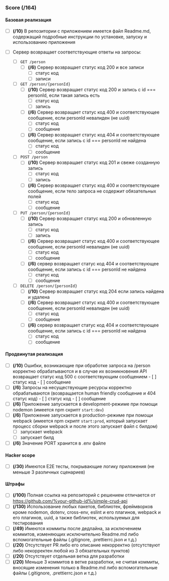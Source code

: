 ### Score (/164)

#### Базовая реализация

  - [ ] **(/10)** В репозитории с приложением имеется файл Readme.md, содержащий подробные инструкции по установке, запуску и использованию приложения

  - [ ] Сервер возвращает соответствующие ответы на запросы:

    - [ ] `GET /person`
      - [ ] **(/6)** Сервер возвращает статус код 200 и все записи
        - [ ] статус код
        - [ ] записи

    - [ ] `GET /person/{personId}`
      - [ ] **(/10)** Сервер возвращает статус код 200 и запись с id === personId, если такая запись есть
        - [ ] статус код
        - [ ] запись
      - [ ] **(/6)** Сервер возвращает статус код 400 и соответствующее сообщение, если personId невалиден (не uuid)
        - [ ] статус код
        - [ ] сообщение
      - [ ] **(/6)** Сервер возвращает статус код 404 и соответствующее сообщение, если запись с id === personId не найдена
        - [ ] статус код
        - [ ] сообщение

    - [ ] `POST /person`
      - [ ] **(/10)** Сервер возвращает статус код 201 и свеже созданную запись
        - [ ] статус код
        - [ ] запись
      - [ ] **(/6)** Сервер возвращает статус код 400 и соответствующее сообщение, если тело запроса не содержит обязательных полей
        - [ ] статус код
        - [ ] сообщение

    - [ ] `PUT /person/{personId}`
      - [ ] **(/10)** Сервер возвращает статус код 200 и обновленную запись
        - [ ] статус код
        - [ ] запись
      - [ ] **(/6)** Сервер возвращает статус код 400 и соответствующее сообщение, если personId невалиден (не uuid)
        - [ ] статус код
        - [ ] сообщение
      - [ ] **(/6)** сервер возвращает статус код 404 и соответствующее сообщение, если запись с id === personId не найдена
        - [ ] статус код
        - [ ] сообщение

    - [ ] `DELETE /person/{personId}`
      - [ ] **(/10)** Сервер возвращает статус код 204 если запись найдена и удалена
      - [ ] **(/6)** Сервер возвращает статус код 400 и соответствующее сообщение, если personId невалиден (не uuid)
        - [ ] статус код
        - [ ] сообщение
      - [ ] **(/6)** сервер возвращает статус код 404 и соответствующее сообщение, если запись с id === personId не найдена
        - [ ] статус код
        - [ ] сообщение

#### Продвинутая реализация

  - [ ] **(/10)** Ошибки, возникающие при обработке запроса на /person корректно обрабатываются и в случае их возникновения API возвращает статус код 500 с соответствующим сообщением
        - [ ] статус код
        - [ ] сообщение
  - [ ] **(/6)** Запросы на несуществующие ресурсы корректно обрабатываются (возвращается human friendly сообщение и 404 статус код)
        - [ ] статус код
        - [ ] сообщение
  - [ ] **(/6)** Приложение запускается в development-режиме при помощи nodemon (имеется npm скрипт `start:dev`)
  - [ ] **(/6)** Приложение запускается в production-режиме при помощи webpack (имеется npm скрипт `start:prod`, который запускает процесс сборки webpack и после этого запускает файл с билдом)
    - [ ] запускает webpack
    - [ ] запускает билд
  - [ ] **(/6)** Значение PORT хранится в .env файле

#### Hacker scope
  - [ ] **(/30)** Имеются E2E тесты, покрывающие логику приложения (не меньше 3 различных сценариев)

#### Штрафы
  - [ ] **(/100)** Полная ссылка на репозиторий с решением отличается от https://github.com/%your-github-id%/simple-crud-api
  - [ ] **(/130)** Использование любых пакетов, библиотек, фреймворков кроме nodemon, dotenv, cross-env, eslint и его плагинов, webpack и его плагинов, uuid, а также библиотек, используемых для тестирования
  - [ ] **(/49)** Имеются коммиты после дедлайна, за исключением коммитов, изменяющих исключительно Readme.md либо вспомогательные файлы (.gitignore, .prettierrc.json и т.д.)
  - [ ] **(/20)** Отсутствует PR либо его описание некорректно (отсутствуют либо некорректен любой из 3 обязательных пунктов)
  - [ ] **(/20)** Отсутствует отдельная ветка для разработки
  - [ ] **(/20)** Меньше 3 коммитов в ветке разработки, не считая коммиты, вносящие изменения только в Readme.md либо вспомогательные файлы (.gitignore, .prettierrc.json и т.д.)
